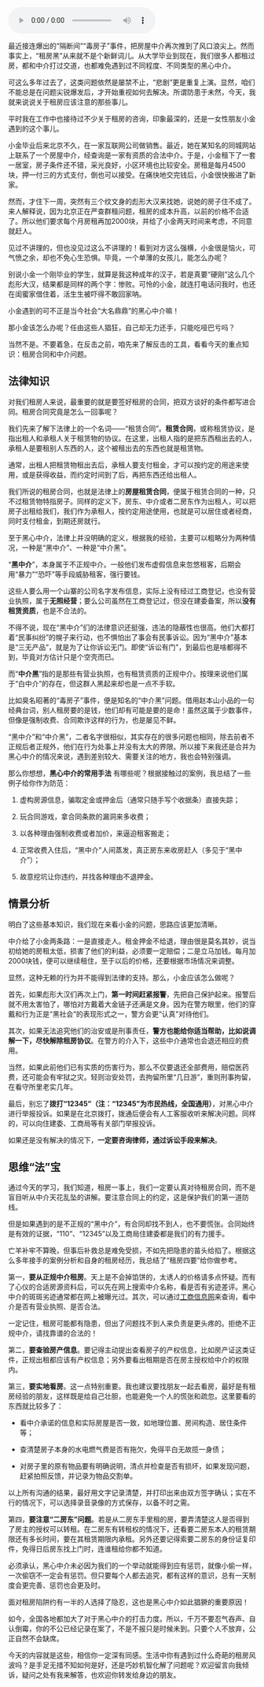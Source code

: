 <audio title="26 _ 智斗中介：“北上广”租房图鉴" src="https://static001.geekbang.org/resource/audio/75/d2/759ac5b64eb6e2ca6fe1e6019dd672d2.mp3" controls="controls"></audio> 
<p>最近接连爆出的“隔断间”“毒房子”事件，把房屋中介再次推到了风口浪尖上。然而事实上，“租房黑”从来就不是个新鲜词儿。从大学毕业到现在，我们很多人都租过房，都和中介打过交道，也都难免遇到过不同程度、不同类型的黑心中介。</p><p>可这么多年过去了，这类问题依然是屡禁不止，“悲剧”更是重复上演。显然，咱们不能总是在问题尖锐爆发后，才开始重视如何去解决。所谓防患于未然，今天，我就来说说关于租房应该注意的那些事儿。</p><p>平时我在工作中也接待过不少关于租房的咨询，印象最深的，还是一女性朋友小金遇到的这个事儿。</p><p>小金毕业后来北京不久，在一家互联网公司做销售。最近，她在某知名的同城网站上联系了一个房屋中介，经查询是一家有资质的合法中介。于是，小金租下了一套一居室，房子条件还不错，采光良好，小区环境也比较安全。房租是每月4500块，押一付三的方式支付，倒也可以接受。在痛快地交完钱后，小金很快搬进了新家。</p><p>然而，才住下一周，突然有三个纹文身的彪形大汉来找她，说她的房子住不成了。来人解释说，因为北京正在严查群租问题，租房的成本升高，以前的价格不合适了。所以他们要求每个月房租再加2000块，并给了小金两天时间来考虑，不同意就赶人。</p><!-- [[[read_end]]] --><p>见过不讲理的，但也没见过这么不讲理的！看到对方这么强横，小金很是恼火，可气愤之余，却也不免心生恐惧。毕竟，一个单薄的女孩儿，能怎么办呢？</p><p>别说小金一个刚毕业的学生，就算是我这种成年的汉子，若是真要“硬刚”这么几个彪形大汉，结果都是同样的两个字：惨败。可怜的小金，就连打电话问我时，也还在闺蜜家借住着，活生生被吓得不敢回家呐。</p><p>小金遇到的可不正是当今社会“大名鼎鼎”的黑心中介嘛！</p><p>那小金该怎么办呢？任由这些人猖狂，自己却无力还手，只能吃哑巴亏吗？</p><p>当然不是。不要着急，在反击之前，咱先来了解反击的工具，看看今天的重点知识：租房合同和中介问题。</p><h2>法律知识</h2><p>对我们租房人来说，最重要的就是要签好租房的合同，把双方谈好的条件都写进合同。租房合同究竟是怎么一回事呢？</p><p>我们先来了解下法律上的一个名词——“租赁合同”。<strong>租赁合同</strong>，或称租赁协议，是指出租人和承租人关于租赁物的协议。在这里，出租人指的是把东西租出去的人，承租人是要租别人东西的人，这个被租出去的东西也就是租赁物。</p><p>通常，出租人把租赁物租出去后，承租人要支付租金，才可以按约定的用途来使用，或是获得收益，而约定时间到了后，再把东西还给出租人。</p><p>我们所说的租房合同，也就是法律上的<strong>房屋租赁合同</strong>，便属于租赁合同的一种，只不过租赁物特指房子。同样的定义下，房东、中介或者二房东作为出租人，可以把房子出租给我们，我们作为承租人，按约定用途使用，也就是可以居住或者经商，同时支付租金，到期还房就行。</p><p>至于黑心中介，法律上并没明确的定义，根据我的经验，主要可以粗略分为两种情况，一种是“黑中介”、一种是“中介黑”。</p><p>“<strong>黑中介</strong>”，本身属于不正规中介。一般他们发布虚假信息来忽悠租客，后期会用“暴力”“恐吓”等手段威胁租客，强行要钱。</p><p>这些人要么用一个山寨的公司名字发布信息，实际上没有经过工商登记，也没有营业执照，属于<strong>无照经营</strong>；要么公司虽然在工商登记过，但没在建委备案，所以<strong>没有租赁资质</strong>，也是不合法的。</p><p>不得不说，现在“黑中介”们的法律意识还挺强，违法的隐蔽性也很高。他们大都打着“民事纠纷”的幌子来行动，也不惧怕出了事会有民事诉讼。因为“黑中介”基本是“三无产品”，就是为了让你诉讼无门。即使“诉讼有门”，到最后也是啥都得不到，毕竟对方估计只是个空壳而已。</p><p>而“<strong>中介黑</strong>”指的是那些有营业执照，也有租赁资质的正规中介。按理来说他们属于“白中介”的存在，但这群人黑起来却也是一点不手软。</p><p>比如臭名昭著的“毒房子”事件，便是知名的“中介黑”问题。借用赵本山小品的一句经典台词，别人租房要的是钱，他们却有可能是要的是命！虽然这属于少数事件，但像是强制收费、合同欺诈这样的行为，也是屡见不鲜。</p><p>“黑中介”和“中介黑”，二者名字很相似，其实存在的很多问题也相同，除去前者不正规后者正规外，他们在行为处事上并没有太大的界限。所以接下来我还是合并为黑心中介的情况来说，遇到差别较大、需要关注的地方，我也会特别强调。</p><p>那么你想想，<strong><span class="orange">黑心中介的常用手法</span></strong> 有哪些呢？根据接触过的案例，我总结了一些例子给你作为防范：</p><ol>
<li>
<p>虚构房源信息，骗取定金或押金后（通常只随手写个收据条）直接失踪；</p>
</li>
<li>
<p>玩合同游戏，拿合同条款的漏洞来多收费；</p>
</li>
<li>
<p>以各种理由强制收费或者加价，来逼迫租客搬走；</p>
</li>
<li>
<p>正常收费入住后，“黑中介”人间蒸发，真正房东来收房赶人（多见于“黑中介”）；</p>
</li>
<li>
<p>故意挖坑让你违约，并找各种理由不退押金。</p>
</li>
</ol><h2>情景分析</h2><p>明白了这些基本知识，我们现在来看小金的问题，思路应该更加清晰。</p><p>中介给了小金两条路：一是直接走人。租金押金不给退，理由很是莫名其妙，说当初给她的房租太低，损害了他们的利益，必须要一定赔偿；二是立马加钱。每月加2000块钱，便可以继续租住，至于以后的价格，还要根据市场情况来调整。</p><p>显然，这种无赖的行为并不能得到法律的支持。那么，小金应该怎么做呢？</p><p>首先，如果彪形大汉们再次上门，<strong>第一时间赶紧报警</strong>，先把自己保护起来。报警后就不用太害怕了，哪怕对方戴着大金链子还满是文身。因为在警方眼里，他们的穿戴和行为正是“黑社会”的表现形式之一，警方会更“认真”对待他们。</p><p>其次，如果无法追究他们的治安或是刑事责任，<strong>警方也能给你适当帮助，比如说调解一下，尽快解除租房协议</strong>。在警方的介入下，这些中介通常也会退还相应的费用。</p><p>当然，如果此前他们已有实质的伤害行为，那么不仅要退还全部费用，赔偿医药费，还可能会有牢狱之灾。轻则治安处罚，去拘留所里“几日游”，重则刑事拘留，在看守所里老实几年。</p><p>最后，别忘了<strong>拨打“12345”（注：“12345”为市民热线，全国通用）</strong>，对黑心中介进行举报投诉。如果是在北京拨打，拨通后便会有人工客服收听来解决问题。同样的，可以向住建委、工商局等有关部门举报投诉。</p><p>如果还是没有解决的情况下，<strong>一定要咨询律师，通过诉讼手段来解决</strong>。</p><h2>思维“法”宝</h2><p>通过今天的学习，我们知道，租房一事上，我们一定要认真对待租房合同，而不是盲目听从中介天花乱坠的讲解。要注意<span class="orange">合同上的约定，这是保护我们的第一道防线</span>。</p><p>但是如果遇到的是不正规的“黑中介”，有合同却找不到人，也不要慌张。合同始终是有效的证据，“110”、“12345”以及工商局住建委都是我们的有力援手。</p><p>亡羊补牢不算晚，但事后补救总是难免受损，不如先把隐患的苗头给掐了。根据这么多年接手的案例分析和自身的租房经历，我总结了<span class="orange">“租房四要”</span>给你做参考。</p><p>第一，<strong>要从正规中介租房</strong>。天上是不会掉馅饼的，太诱人的价格请多点怀疑。而有了心仪的合适房源资料后，可以先在网上搜索中介名称，看是否有劣迹差评。黑心中介的斑斑劣迹通常都在网上被曝光过。其次，可以通过<a href="http://bj.gsxt.gov.cn/subPubSys-110000.html">工商信息网</a>来查询，看中介是否有营业执照、是否合法。</p><p>一定记住，租房可能都有隐患，但出了问题找不到人来负责是更头疼的。拒绝不正规中介，请找靠谱的合法的！</p><p>第二，<strong>要查验房产信息</strong>。要记得主动提出查看房子的产权信息，比如房产证这类证件，正规出租都应该有产权信息；另外要看出租期是否在房主授权给中介的权限内。</p><p>第三，<strong>要实地看房</strong>。这一点特别重要。我也建议要找朋友一起去看房，最好是有租房经验的朋友，这样既是给自己壮胆，也能避免一个人的慌张和疏忽。这里要看的东西就比较多了：</p><ul>
<li>
<p>看中介承诺的信息和实际房屋是否一致，如地理位置、房间构造、居住条件等；</p>
</li>
<li>
<p>查清楚房子本身的水电燃气费是否有拖欠，免得平白无故揽一身债；</p>
</li>
<li>
<p>对房子里的原有物品要有明确说明，清点并检查是否有损坏，如果发现问题，赶紧拍照反馈，并记录为物品交割单。</p>
</li>
</ul><p>以上所有沟通的结果，最好用文字记录清楚，并打印出来由双方签字确认；实在不行的情况下，可以选择录音录像的方式保存，以备不时之需。</p><p>第四，<strong>要注意“二房东”问题</strong>。若是从二房东手里租的房，要弄清楚这人是否得到了房主的授权可以转租。在二房东有转租权的情况下，还看要二房东本人的租赁期限还有多长时间，要在其租赁期限内承租。另外还要记得索要二房东的身份证复印件，免得日后房东找上门时，连谁租给你都不知道。</p><p><img src="https://static001.geekbang.org/resource/image/75/d4/755c60707dc1ca531c04b7bb8e6d67d4.jpg" alt=""><br>
必须承认，黑心中介未必因为我们的一个举动就能得到应有惩罚，就像小偷一样，一次偷窃不一定会有惩罚。但只要每个人都去追究，都有这样的意识，总有一天制度会更完善、惩罚也会更及时。</p><p>面对租房陷阱约有一半的人选择了隐忍，这也是黑心中介如此猖獗的重要原因！</p><p>如今，全国各地都加大了对于黑心中介的打击力度。所以，千万不要忍气吞声、自认倒霉，你的不公已经记录在案了，不是不报只是时候未到。只要个人不放弃，公正自然不会缺席。</p><p>今天的内容就是这些，相信你一定深有同感。生活中你有遇到过什么奇葩的租房风波吗？是手足无措不知如何是好，还是巧妙机智化解了问题呢？欢迎留言向我倾诉，疑问之处有我来解答，也欢迎你转发给身边的朋友。</p><p></p>